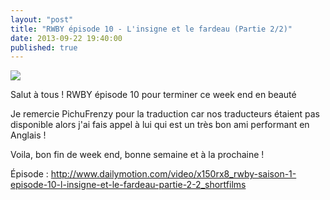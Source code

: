 ```yaml
---
layout: "post"
title: "RWBY épisode 10 - L'insigne et le fardeau (Partie 2/2)"
date: 2013-09-22 19:40:00
published: true
---
```

![](https://images1.wikia.nocookie.net/__cb20130919232948/rwby/images/thumb/f/fc/10_00001.png/250px-10_00001.png)

Salut à tous ! RWBY épisode 10 pour terminer ce week end en beauté

Je remercie PichuFrenzy pour la traduction car nos traducteurs étaient pas disponible alors j'ai fais appel à lui qui est un très bon ami performant en Anglais !

Voila, bon fin de week end, bonne semaine et à la prochaine !

Épisode : http://www.dailymotion.com/video/x150rx8_rwby-saison-1-episode-10-l-insigne-et-le-fardeau-partie-2-2_shortfilms
